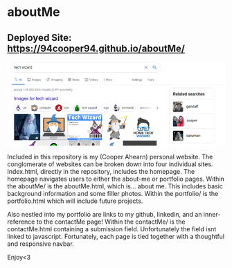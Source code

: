 # aboutMe

## Deployed Site: https://94cooper94.github.io/aboutMe/

![Tech Wiz](media/trueTechWiz.png)

Included in this repository is my (Cooper Ahearn) personal website.
The conglomerate of websites can be broken down into four individual sites.
Index.html, directly in the repository, includes the homepage.
The homepage navigates users to either the about-me or portfolio pages.
Within the aboutMe/ is the aboutMe.html, which is... about me.
This includes basic background information and some filler photos.
Within the portfolio/ is the portfolio.html which will include future projects.

Also nestled into my portfolio are links to my github, linkedin,
and an inner-reference to the contactMe page!
Within the contactMe/ is the contactMe.html containing a submission field.
Unfortunately the field isnt linked to javascript.
Fortunately, each page is tied together with a thoughtful and responsive navbar.

Enjoy<3
